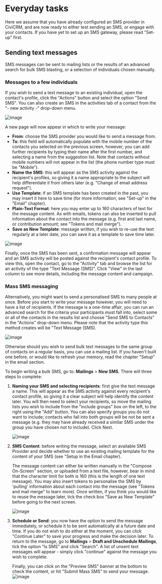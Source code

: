 # Everyday tasks

Here we assume that you have already configured an SMS provider in
CiviCRM, and are now ready to either test sending an SMS, or engage with
your contacts. If you have yet to set up an SMS gateway, please read
"Set-up" first.

## Sending text messages

SMS messages can be sent to mailing lists or the results of an advanced
search for bulk SMS blasting, or a selection of individuals chosen
manually.

### Messages to a few individuals

If you wish to send a text message to an existing individual, open the
contact's profile, click the "Actions" button and select the option
"Send SMS". You can also create an SMS in the activities tab of a
contact from the "- new activity -" drop-down menu.

![image](../img/CiviCRM_SMS_actionmenu.png)

A new page will now appear in which to write your message:

-   **From**: choose the SMS provider you would like to send a message
    from.
-   **To**: this field will automatically populate with the mobile
    number of the contacts you selected on the previous screen, however,
    you can add further recipients by typing their name after the first
    number, and selecting a name from the suggestion list. Note that
    contacts without mobile numbers will not appear in the list (the
    phone number type must be "Mobile").
-   **Name the SMS**: this will appear as the SMS activity against the
    recipient's profiles, so giving it a name appropriate to the subject
    will help differentiate it from others later (e.g. "Change of email
    address request").
-   **Use Template**: if an SMS template has been created in the past,
    you may insert it here to save time (for more information, see
    "Set-up" in the "Email" chapter).
-   **Plain-Text Format**: here you may enter up to 160 characters of
    text for the message content. As with emails, tokens can also be
    inserted to pull information about the contact into the message
    (e.g. first and last name, or contribution amount; see "Tokens and
    mail merge").
-   **Save as New Template**: message written, if you wish to re-use the
    text regularly at a later date, you can save it as a template to
    save time later.

![image](../img/CIVICRM_SMS_sending-to-an-individual.png)

Finally, once the SMS has been sent, a confirmation message will appear
and an SMS activity will be posted against the recipient's contact
profile. To view this, open the contact, go to the "Activity" tab and
browse the list for an activity of the type "Text Message (SMS)". Click
"View" in the last column to see more details, including the message
content and campaign.

### Mass SMS messaging

Alternatively, you might want to send a personalised SMS to many people
at once. Before you start to write your message however, you will need
to have a list of recipients. If the message is a one-time affair, you
can run an advanced search for the criteria your participants must fall
into, select some or all of the contacts in the results list and choose
"Send SMS to Contacts" in the "Actions" drop-down menu. Please note that
the activity type this method creates will be "Text Message (SMS).

![image](../img/CiviCRM_SMS_sending-by-advanced-search.png)

Otherwise should you wish to send bulk text messages to the same group
of contacts on a regular basis, you can use a mailing list. If you
haven't built one before, or would like to refresh your memory, read the
chapter "Setup" in the email section.

To begin writing a bulk SMS, go to: **Mailings** > **New SMS**. There
will three steps to complete:

1.  **Naming your SMS and selecting recipients**: first give the text
    message a name. This will appear as the SMS activity against every
    recipient's contact profile, so giving it a clear subject will help
    identify the content later. You will then need to select your
    recipients, so move the mailing lists you wish to include from the
    "include groups" box on the left, to the right using the "Add"
    button. You can also specify groups you do not want to include;
    contacts who fall into both groups will be not be sent a message
    (e.g. they may have already received a similar SMS under the group
    you have chosen not to include). Click Next.
    
    ![image](../img/CiviCRM_Bulk-SMS_recipients.png)
2.  **SMS Content**: before writing the message, select an available SMS
    Provider and decide whether to use an existing mailing template for
    the content of your SMS (see "Setup in the Email chapter).
    
    The message content can either be written manually in the "Compose
    On-Screen" section, or uploaded from a text file, however, bear in
    mind that the character limit for both is 160 (this is the length of
    one text message). You may also insert tokens to personalise the SMS
    by 'pulling' information about each contact into the message (see
    "Tokens and mail merge" to learn more). Once written, if you think
    you would like to reuse the message later, tick the check box "Save
    as New Template" before going to the next screen.
    
    ![image](../img/CiviCRM_Bulk-SMS_write-message.png)
3.  **Schedule or Send**: you now have the option to send the message
    immediately, or schedule it to be sent automatically at a future
    date and time. If you do not wish to do either at the moment, you
    can click "Continue Later" to save your progress and make the
    decision later. To return to the message, go to **Mailings** >
    **Draft and Unschedule Mailings**, tick the option "Is SMS" and
    click "Search". A list of unsent text messages will appear - simply
    click "continue" against the message you wish to complete.
    
    Finally, you can click on the "Preview SMS" banner at the bottom to
    check the content, or hit "Submit Mass SMS" to send your
    message.![image](../img/CiviCRM_Bulk-SMS_schedule-or-send.png)




